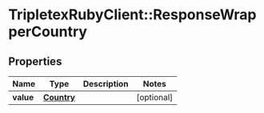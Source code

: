 # TripletexRubyClient::ResponseWrapperCountry

## Properties
Name | Type | Description | Notes
------------ | ------------- | ------------- | -------------
**value** | [**Country**](Country.md) |  | [optional] 


